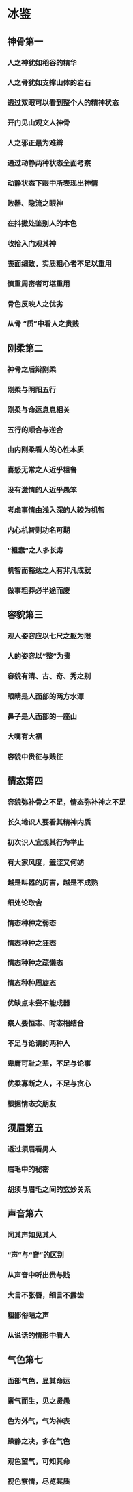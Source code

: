 # 冰鉴

## 神骨第一

### 人之神犹如稻谷的精华

### 人之骨犹如支撑山体的岩石

### 透过双眼可以看到整个人的精神状态

### 开门见山观文人神骨

### 人之邪正最为难辨

### 通过动静两种状态全面考察

### 动静状态下眼中所表现出神情

### 败器、隐流之眼神

### 在抖擞处鉴别人的本色

### 收拾入门观其神

### 表面细致，实质粗心者不足以重用

### 慎重周密者可堪重用

### 骨色反映人之优劣

### 从骨 “质”中看人之贵贱

## 刚柔第二

### 神骨之后辩刚柔

### 刚柔与阴阳五行

### 刚柔与命运息息相关

### 五行的顺合与逆合

### 由内刚柔看人的心性本质

### 喜怒无常之人近乎粗鲁

### 没有激情的人近乎愚笨

### 考虑事情由浅入深的人较为机智

### 内心机智则功名可期

### “粗蠢”之人多长寿

### 机智而豁达之人有非凡成就

### 做事粗莽必半途而废

## 容貌第三

### 观人姿容应以七尺之躯为限

### 人的姿容以“整”为贵

### 容貌有清、古、奇、秀之别

### 眼睛是人面部的两方水潭

### 鼻子是人面部的一座山

### 大嘴有大福

### 容貌中贵征与贱征

## 情态第四

###  容貌弥补骨之不足，情态弥补神之不足

### 长久地识人要看其精神内质

### 初次识人宜观其行为举止

### 有大家风度，羞涩又何妨

### 越是叫嚣的厉害，越是不成熟

### 细处论取舍

### 情态种种之弱态

### 情态种种之狂态

### 情态种种之疏懒态

### 情态种种周旋态

### 优缺点未尝不能成器

### 察人要恒态、时态相结合

### 不足与论请的两种人

### 卑庸可耻之辈，不足与论事

### 优柔寡断之人，不足与贪心

### 根据情态交朋友

## 须眉第五

### 透过须眉看男人

### 眉毛中的秘密

### 胡须与眉毛之间的玄妙关系

## 声音第六

### 闻其声如见其人

### “声”与“音”的区别

### 从声音中听出贵与贱

### 大言不张唇，细言不露齿

### 粗鄙俗陋之声

### 从说话的情形中看人


## 气色第七

### 面部气色，显其命运

### 禀气而生，见之贤愚

### 色为外气，气为神表

### 躁静之决，多在气色

### 观色望气，可知其命

### 视色察情，尽览其质











